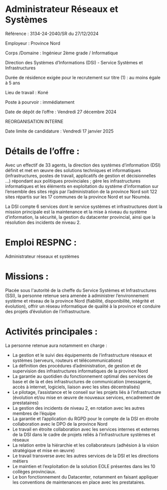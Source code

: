 # Administrateur Réseaux et Systèmes

Référence : 3134-24-2040/SR du 27/12/2024

Employeur : Province Nord

Corps /Domaine : Ingénieur 2ème grade / Informatique

Direction des Systèmes d’Informations (DSI) - Service Systèmes et Infrastructures

Durée de résidence exigée pour le recrutement sur titre (1) : au moins égale à 5 ans

Lieu de travail : Koné

Poste à pourvoir : immédiatement

Date de dépôt de l’offre : Vendredi 27 décembre 2024

REORGANISATION INTERNE

Date limite de candidature : Vendredi 17 janvier 2025

# Détails de l’offre :

Avec un effectif de 33 agents, la direction des systèmes d’information (DSI) définit et met en œuvre des solutions techniques et informatiques (infrastructures, postes de travail, applicatifs de gestion et décisionnelles …) répondant aux politiques provinciales ; gère les infrastructures informatiques et les éléments en exploitation du système d’information sur l’ensemble des sites régis par l’administration de la province Nord soit 122 sites répartis sur les 17 communes de la province Nord et sur Nouméa.

La DSI compte 6 services dont le service systèmes et infrastructures dont la mission principale est la maintenance et la mise à niveau du système d’information, la sécurité, la gestion du datacenter provincial, ainsi que la résolution des incidents de niveau 2.

# Emploi RESPNC :

Administrateur réseaux et systèmes

# Missions :

Placée sous l'autorité de la cheffe du Service Systèmes et Infrastructures (SSI), la personne retenue sera amenée à administrer l’environnement système et réseau de la province Nord (fiabilité, disponibilité, intégrité et évolution), offrir un réseau informatique de qualité à la province et conduire des projets d’évolution de l’infrastructure.

# Activités principales :

La personne retenue aura notamment en charge :

- La gestion et le suivi des équipements de l’infrastructure réseaux et systèmes (serveurs, routeurs et télécommunications)
- La définition des procédures d’administration, de gestion et de supervision des infrastructures informatiques de la province Nord
- La garantie au quotidien du fonctionnement optimal des services de base et de la et des infrastructures de communication (messagerie, accès à internet, logiciels, liaison avec les sites décentralisés)
- Le pilotage, l’assistance et le conseil sur les projets liés à l’infrastructure (évolution et/ou mise en œuvre de nouveaux services, encadrement de prestataires)
- La gestion des incidents de niveau 2, en rotation avec les autres membres de l’équipe
- La garantie et l’application du RGPD pour le compte de la DSI en étroite collaboration avec le DPO de la province Nord
- Le travail en étroite collaboration avec les services internes et externes de la DSI dans le cadre de projets reliés à l’infrastructure systèmes et réseaux
- La relation entre la hiérarchie et les collaborateurs (adhésion à la vision stratégique et mise en œuvre)
- Le travail transverse avec les autres services de la DSI et les directions métiers
- Le maintien et l’exploitation de la solution EOLE présentes dans les 10 collèges provinciaux.
- Le bon fonctionnement du Datacenter, notamment en faisant appliquer les conventions de maintenances en place avec les prestataires.